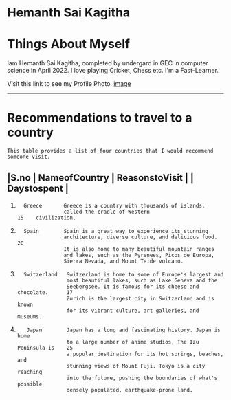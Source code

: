 # Hemanth Sai Kagitha
# Things About Myself
Iam Hemanth Sai Kagitha, completed by undergard in GEC in computer science in April 2022. I love playing Cricket, Chess etc. I'm a Fast-Learner.

Visit this link to see my Profile Photo.
[image](image.png)

---------------------------------------------------------------
# Recommendations to travel to a country
  
    This table provides a list of four countries that I would recommend someone visit.

|S.no | NameofCountry | ReasonstoVisit |                                 | Daystospent |
-------------------------------------------------------------------------------------------
 1.       Greece       Greece is a country with thousands of islands.      
                       called the cradle of Western                               15    civilization.                                                               

 2.       Spain        Spain is a great way to experience its stunning
                       architecture, diverse culture, and delicious food.         20
                       It is also home to many beautiful mountain ranges
                       and lakes, such as the Pyrenees, Picos de Europa, 
                       Sierra Nevada, and Mount Teide volcano.

3.       Switzerland   Switzerland is home to some of Europe's largest and
                       most beautiful lakes, such as Lake Geneva and the 
                       Seebergsee. It is famous for its cheese and chocolate.      17
                       Zurich is the largest city in Switzerland and is known
                       for its vibrant culture, art galleries, and museums.

4.        Japan        Japan has a long and fascinating history. Japan is home
                       to a large number of anime studios, The Izu Peninsula is    25
                       a popular destination for its hot springs, beaches, and    
                       stunning views of Mount Fuji. Tokyo is a city reaching 
                       into the future, pushing the boundaries of what's possible 
                       densely populated, earthquake-prone land.